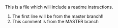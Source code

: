 This is a file which will include a readme instructions.
1. The first line will be from the master branch!!
2. This comment is from the MASTER branch
